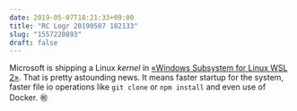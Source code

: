 ```yaml
---
date: 2019-05-07T18:21:33+09:00
title: "RC Logr 20190507 182133"
slug: "1557220893"
draft: false
---
```


Microsoft is shipping a Linux _kernel_ in [«Windows Subsystem for Linux WSL 2»](https://devblogs.microsoft.com/commandline/announcing-wsl-2/). That is pretty astounding news. It means faster startup for the system, faster file io operations like `git clone` or `npm install` and even use of Docker. ㊗️
